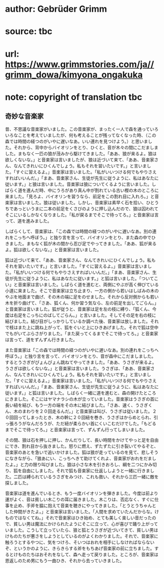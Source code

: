 # author: Gebrüder Grimm
# source: tbc
# url: https://www.grimmstories.com/ja//grimm_dowa/kimyona_ongakuka
# note: copyright of translation tbc

## 奇妙な音楽家 

昔、不思議な音楽家がいました。この音楽家が、まったく一人で森を通っていろいろなことを考えていましたが、何も考えることが残ってなくなった時、（この森では時間の経つのがいやに遅いなあ。いい連れを見つけよう。）と思いました。それから、背中からバイオリンをとり、ひくと、音が木々の間にこだましました。まもなく一匹の狼が茂みから駆けてきました。「ああ、狼が来るよ。狼は欲しくないな。」と音楽家は言いましたが、狼は近づいて来て、「ああ、音楽家さん、なんてきれいにひくんでしょう。私もそれを習いたいです。」と言いました。「すぐに習えるよ。」音楽家は言いました。「私がいいつける何でもやりさえすればいいんだ。」「まあ、音楽家さん、生徒が先生に従うように、私はあなたに従います。」と狼は言いました。音楽家は狼についてくるように言いました。しばらく道を進んだ時、中にうろがあり真ん中が割れている古い樫の木のところに来ました。「見ろよ、バイオリンを習うなら、前足をこの割れ目に入れろ。」と音楽家は言いました。狼は従いました。しかし、音楽家は素早く石を拾い、ひとうちであっというまに二本の前足をくさびのように押し込んだので、狼は囚われてそこにいるしかなくなりました。「私が戻るまでそこで待ってろ。」と音楽家は言って、道を進みました。

しばらくして、音楽家は、「この森では時間の経つのがいやに遅いなあ。別の連れをこっちへ呼ぼう。」と独り言を言って、バイオリンをとり、また森の中でひきました。まもなく狐が木の間から忍び足でやってきました。「ああ、狐が来るよ。狐は欲しくないな。」と音楽家は言いました。

狐は近づいて来て、「ああ、音楽家さん、なんてきれいにひくんでしょう。私もそれを習いたいです。」と言いました。「すぐに習えるよ。」音楽家は言いました。「私がいいつける何でもやりさえすればいいんだ。」「まあ、音楽家さん、生徒が先生に従うように、私はあなたに従います。」と狐は言いました。「ついてこい」と音楽家は言いました。しばらく道を進むと、両側にやぶが高く伸びている小道に来ました。そこで音楽家は立ち止まり、一方の側から若いはしばみの木のやぶを地面まで曲げ、その木の端に足をのせました。それから反対側からも若い木を折り曲げて、「さあ、狐くん、何か習う気なら、左の前足を出してごらん。」と音楽家は言いました。狐が従うと、音楽家は足を左の枝に縛り、「狐くん、今度は右足をこっちにのばしてごらん。」と言いました。そしてその足を右の枝に結びました。結び目がしっかりしているか調べた後、音楽家は放しました。それで枝はまた上に跳ね上がって、狐をぐいと上にひきあげました。それで狐は空中でもがいてぶらさがりました。「また戻ってくるまでそこで待ってろ。」と音楽家は言って、道をずんずん行きました。

また音楽家は「この森では時間の経つのがいやに遅いなあ。別の連れをこっちへ呼ぼう。」と独り言を言って、バイオリンをとり、音が森中にこだましました。するとうさぎがぴょんぴょん跳ねてやってきました。「ああ、うさぎが来るよ。うさぎは欲しくないな。」と音楽家は言いました。うさぎは、「ああ、音楽家さん、なんてきれいにひくんでしょう。私もそれを習いたいです。」と言いました。「すぐに習えるよ。」音楽家は言いました。「私がいいつける何でもやりさえすればいいんだ。」「まあ、音楽家さん、生徒が先生に従うように、私はあなたに従います。」と狐は言いました。しばらく一緒に道を進むと、森の開けたところにきました。そこにはヤマナラシの木が立っていました。音楽家はうさぎの首に長い紐を結び、もう一方の端をその木に結びました。「さあ、速く、うさぎくん、木のまわりを２０回走るんだ。」と音楽家は叫び、うさぎは従いました。２０回回ってしまったとき、木の幹に２０回紐を巻き、うさぎはからめとられ、引っ張ろうがなんだろうが、ただ紐が柔らかい首にくいこむだけでした。「もどるまでそこで待ってろ。」と音楽家は言って、ずんずん行ってしまいました。

その間、狼は石を押しに押し、かんだりして、長い時間をかけてやっと足を自由にでき、割れ目から抜きました。怒りに燃え、ずたずたに引き裂いてやるぞと、音楽家のあとを急いで追いかけました。狐は狼が走っているのを見て、悲しそうになきながら、「狼あにい、こっちへきて助けてくれよ、音楽家がおれをだましたよ。」と力の限り叫びました。狼は小さな木を引きおろし、綱を二つにかみ切り、狐を自由にしました。それで狐も音楽家に仕返ししようと一緒に行きました。二匹は縛られているうさぎをみつけ、これも救い、それから三匹一緒に敵を探しました。

音楽家は道を進んでいるとき、もう一度バイオリンを弾きました。今度は前より運がよく、音は貧しい木こりの耳に届きました。木こりは、否応なく、すぐに仕事を止め、手斧を脇に抱えて音楽を聴きにやってきました。「とうとうちゃんとした仲間がきたよ。」と音楽家は言いました。「人間を求めていたんだからな。けものではなくてね。」それで音楽家はひき始め、とても美しく楽しい音だったので、貧しい男は魔法にかけられたようにそこに立って、心が喜びで踊り上がっていました。こうして立っていたら、狼と狐とうさぎが近づいてきて、貧しい男はけものたちが悪さをしようとしているのがよくわかりました。それで、音楽家に触ろうとするやつに、気をつけろ、そいつはおれを相手にしなければならないぞ、というかのように、きらきらする斧をもちあげ音楽家の前に立ちました。するとけものたちはおそれをなして、森へ走って戻りました。ところが、音楽家は恩返しのため男にもう一曲ひき、それから去っていきました。
